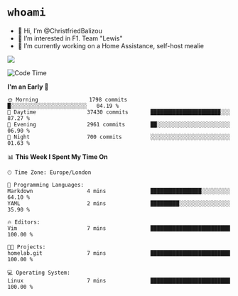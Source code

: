# `whoami`

- 👋 Hi, I’m @ChristfriedBalizou
- 👀 I’m interested in F1. Team "Lewis"
- 🌱 I’m currently working on a Home Assistance, self-host mealie
<!--
- 💞️ I’m looking to collaborate on
- 📫 How to reach me /dev/stdin
-->


![](https://github-readme-stats.vercel.app/api?username=Christfriedbalizou&show_icons=true&hide_title=true&theme=solarized-dark&count_private=true&hide=stars)
<!-- 
  ![](https://github-readme-stats.vercel.app/api/top-langs/?username=Christfriedbalizou&show_icons=true&hide_title=true&theme=solarized-dark&layout=compact&show_icons=true&count_private=false)
-->


<!--START_SECTION:waka-->
![Code Time](http://img.shields.io/badge/Code%20Time-14%20hrs%2031%20mins-blue)

**I'm an Early 🐤** 

```text
🌞 Morning                1798 commits        █░░░░░░░░░░░░░░░░░░░░░░░░   04.19 % 
🌆 Daytime                37430 commits       ██████████████████████░░░   87.27 % 
🌃 Evening                2961 commits        ██░░░░░░░░░░░░░░░░░░░░░░░   06.90 % 
🌙 Night                  700 commits         ░░░░░░░░░░░░░░░░░░░░░░░░░   01.63 % 
```


📊 **This Week I Spent My Time On** 

```text
🕑︎ Time Zone: Europe/London

💬 Programming Languages: 
Markdown                 4 mins              ████████████████░░░░░░░░░   64.10 % 
YAML                     2 mins              █████████░░░░░░░░░░░░░░░░   35.90 % 

🔥 Editors: 
Vim                      7 mins              █████████████████████████   100.00 % 

🐱‍💻 Projects: 
homelab.git              7 mins              █████████████████████████   100.00 % 

💻 Operating System: 
Linux                    7 mins              █████████████████████████   100.00 % 
```


<!--END_SECTION:waka-->


<!---
ChristfriedBalizou/ChristfriedBalizou is a ✨ special ✨ repository because its `README.md` (this file) appears on your GitHub profile.
You can click the Preview link to take a look at your changes.
--->
